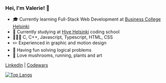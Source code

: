 
### Hei, I'm Valerie! 👋

- 🎓 Currently learning Full-Stack Web Development at [Business College Helsinki](https://github.com/HelsinkiBusinessCollege)
- 🐝 Currently studying at [Hive Helsinki](https://www.hive.fi/en/) coding school
- 👩🏻‍💻 C, C++, Javascript, Typescript, HTML, CSS
- ✏️ Experienced in graphic and motion design
- 💭 Having fun solving logical problems
- 🍄 Love mushrooms, running, plants and art

[LinkedIn](https://www.linkedin.com/in/valeria-vagapova) | [Codewars](https://www.codewars.com/users/pixelsnow) 

[![Top Langs](https://github-readme-stats.vercel.app/api/top-langs/?username=pixelsnow&layout=compact)](https://github.com/anuraghazra/github-readme-stats)
